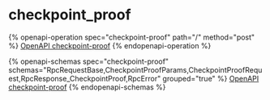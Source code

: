 # checkpoint\_proof

{% openapi-operation spec="checkpoint-proof" path="/" method="post" %}
[OpenAPI checkpoint-proof](https://gitbook-x-prod-openapi.4401d86825a13bf607936cc3a9f3897a.r2.cloudflarestorage.com/raw/d4b4ff95608115dadb8cd271ed8f51116849556a2aeb65cf4b69926d0fd6bc81.yaml?X-Amz-Algorithm=AWS4-HMAC-SHA256&X-Amz-Content-Sha256=UNSIGNED-PAYLOAD&X-Amz-Credential=dce48141f43c0191a2ad043a6888781c%2F20250903%2Fauto%2Fs3%2Faws4_request&X-Amz-Date=20250903T063050Z&X-Amz-Expires=172800&X-Amz-Signature=f6a3f854731789ceef0c32e66441788cc8ee69bb8102785f6dd4cef1203b1a71&X-Amz-SignedHeaders=host&x-amz-checksum-mode=ENABLED&x-id=GetObject)
{% endopenapi-operation %}

{% openapi-schemas spec="checkpoint-proof" schemas="RpcRequestBase,CheckpointProofParams,CheckpointProofRequest,RpcResponse_CheckpointProof,RpcError" grouped="true" %}
[OpenAPI checkpoint-proof](https://gitbook-x-prod-openapi.4401d86825a13bf607936cc3a9f3897a.r2.cloudflarestorage.com/raw/d4b4ff95608115dadb8cd271ed8f51116849556a2aeb65cf4b69926d0fd6bc81.yaml?X-Amz-Algorithm=AWS4-HMAC-SHA256&X-Amz-Content-Sha256=UNSIGNED-PAYLOAD&X-Amz-Credential=dce48141f43c0191a2ad043a6888781c%2F20250903%2Fauto%2Fs3%2Faws4_request&X-Amz-Date=20250903T063050Z&X-Amz-Expires=172800&X-Amz-Signature=f6a3f854731789ceef0c32e66441788cc8ee69bb8102785f6dd4cef1203b1a71&X-Amz-SignedHeaders=host&x-amz-checksum-mode=ENABLED&x-id=GetObject)
{% endopenapi-schemas %}
